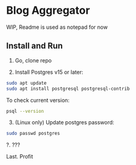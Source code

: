# Blog Aggregator

WIP, Readme is used as notepad for now

## Install and Run

1. Go, clone repo

2. Install Postgres v15 or later:

```bash
sudo apt update
sudo apt install postgresql postgresql-contrib
```

To check current version:

```bash
psql --version
```

3. (Linux only) Update postgres password:

```bash
sudo passwd postgres
```

?. ???

Last. Profit